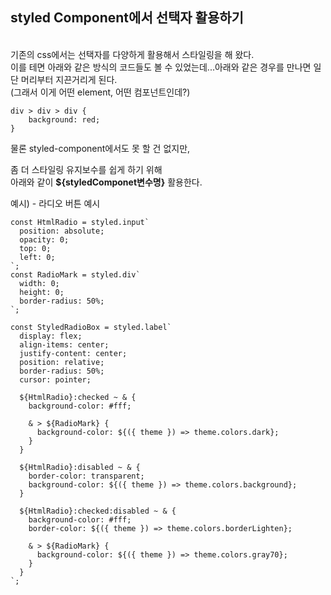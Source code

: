 ## styled Component에서 선택자 활용하기
<br>
기존의 css에서는 선택자를 다양하게 활용해서 스타일링을 해 왔다.
<br>
이를 테면 아래와 같은 방식의 코드들도 볼 수 있었는데...아래와 같은 경우를 만나면 일단 머리부터 지끈거리게 된다. <br>(그래서 이게 어떤 element, 어떤 컴포넌트인데?)

```tsx
div > div > div {
	background: red;
}
```

물론 styled-component에서도 못 할 건 없지만,<br>

좀 더 스타일링 유지보수를 쉽게 하기 위해<br> 아래와 같이 **${styledComponet변수명}** 활용한다.

예시) - 라디오 버튼 예시


```tsx
const HtmlRadio = styled.input`
  position: absolute;
  opacity: 0;
  top: 0;
  left: 0;
`;
const RadioMark = styled.div`
  width: 0;
  height: 0;
  border-radius: 50%;
`;

const StyledRadioBox = styled.label`
  display: flex;
  align-items: center;
  justify-content: center;
  position: relative;
  border-radius: 50%;
  cursor: pointer;

  ${HtmlRadio}:checked ~ & {
    background-color: #fff;

    & > ${RadioMark} {
      background-color: ${({ theme }) => theme.colors.dark};
    }
  }

  ${HtmlRadio}:disabled ~ & {
    border-color: transparent;
    background-color: ${({ theme }) => theme.colors.background};
  }

  ${HtmlRadio}:checked:disabled ~ & {
    background-color: #fff;
    border-color: ${({ theme }) => theme.colors.borderLighten};

    & > ${RadioMark} {
      background-color: ${({ theme }) => theme.colors.gray70};
    }
  }
`;
```